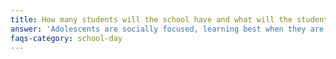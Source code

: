 ```yaml
---
title: How many students will the school have and what will the student to staff ratio be?
answer: 'Adolescents are socially focused, learning best when they are happy, challenged, and socially engaged. By working in multi-age groups, younger students have more mature peer models, and older students are held accountable for being those positive role models. It is a natural, inspiring, and effective way for humans to work.'
faqs-category: school-day
---
```

